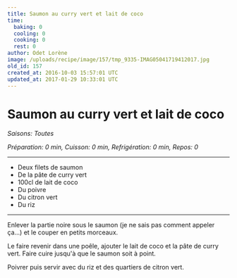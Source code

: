 ```yaml
---
title: Saumon au curry vert et lait de coco
time:
  baking: 0
  cooling: 0
  cooking: 0
  rest: 0
author: Odet Lorène
image: /uploads/recipe/image/157/tmp_9335-IMAG05041719412017.jpg
old_id: 157
created_at: 2016-10-03 15:57:01 UTC
updated_at: 2017-01-29 10:33:01 UTC
---
```


# Saumon au curry vert et lait de coco

_Saisons: Toutes_

_Préparation: 0 min, Cuisson: 0 min, Refrigération: 0 min, Repos: 0_

---

- Deux filets de saumon
- De la pâte de curry vert
- 100cl de lait de coco
- Du poivre
- Du citron vert
- Du riz

---

Enlever la partie noire sous le saumon (je ne sais pas comment appeler ça...) et le couper en petits morceaux.

Le faire revenir dans une poêle, ajouter le lait de coco et la pâte de curry vert. Faire cuire jusqu'à que le saumon soit à point.

Poivrer puis servir avec du riz et des quartiers de citron vert.
